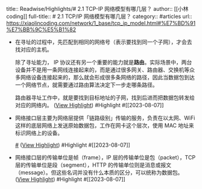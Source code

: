 title:: Readwise/Highlights/# 2.1 TCP-IP 网络模型有哪几层？
author:: [[小林coding]]
full-title:: \# 2.1 TCP/IP 网络模型有哪几层？
category:: #articles
url:: https://xiaolincoding.com/network/1_base/tcp_ip_model.html#%E7%BD%91%E7%BB%9C%E5%B1%82

- 在寻址的过程中，先匹配到相同的网络号（表示要找到同一个子网），才会去找对应的主机。
  
  除了寻址能力， IP 协议还有另一个重要的能力就是**路由**。实际场景中，两台设备并不是用一条网线连接起来的，而是通过很多网关、路由器、交换机等众多网络设备连接起来的，那么就会形成很多条网络的路径，因此当数据包到达一个网络节点，就需要通过路由算法决定下一步走哪条路径。
  
  路由器寻址工作中，就是要找到目标地址的子网，找到后进而把数据包转发给对应的网络内。 ([View Highlight](https://read.readwise.io/read/01h77m82rj3es3ndw5jv9sw7e3)) #Highlight #[[2023-08-07]]
- 网络接口层主要为网络层提供「链路级别」传输的服务，负责在以太网、WiFi 这样的底层网络上发送原始数据包，工作在网卡这个层次，使用 MAC 地址来标识网络上的设备。
  
  [#](https://xiaolincoding.com/network/1_base/tcp_ip_model.html#总结) ([View Highlight](https://read.readwise.io/read/01h77maf7w7aq02ewwyyqyvf78)) #Highlight #[[2023-08-07]]
- 网络接口层的传输单位是帧（frame），IP 层的传输单位是包（packet），TCP 层的传输单位是段（segment），HTTP 的传输单位则是消息或报文（message）。但这些名词并没有什么本质的区分，可以统称为数据包。 ([View Highlight](https://read.readwise.io/read/01h77mazehetnj2y7dqq09m1x5)) #Highlight #[[2023-08-07]]